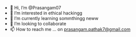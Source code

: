 - 👋 Hi, I’m @Prasangam07
- 👀 I’m interested in ethical hackingg
- 🌱 I’m currently learning sommthingg neww
- 💞️ I’m looking to collaborate
- 📫 How to reach me ... on prasangam.pathak7@gmail.com

<!---
Prasangam07/Prasangam07 is a ✨ special ✨ repository because its `README.md` (this file) appears on your GitHub profile.
You can click the Preview link to take a look at your changes.
--->
